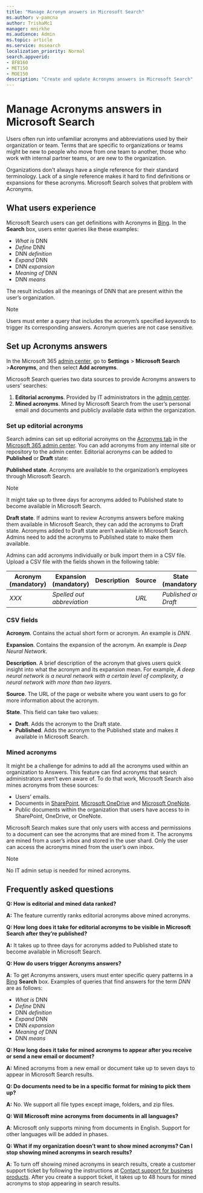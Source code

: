 ```yaml
---
title: "Manage Acronym answers in Microsoft Search"
ms.author: v-pamcna
author: TrishaMc1
manager: mnirkhe
ms.audience: Admin
ms.topic: article
ms.service: mssearch
localization_priority: Normal
search.appverid:
- BFB160
- MET150
- MOE150
description: "Create and update Acronyms answers in Microsoft Search"
---
```

# Manage Acronyms answers in Microsoft Search

Users often run into unfamiliar acronyms and abbreviations used by their organization or team. Terms that are specific to organizations or teams might be new to people who move from one team to another, those who work with internal partner teams, or are new to the organization.

Organizations don't always have a single reference for their standard terminology. Lack of a single reference makes it hard to find definitions or expansions for these acronyms. Microsoft Search solves that problem with Acronyms.

## What users experience
Microsoft Search users can get definitions with Acronyms in [Bing](https://Bing.com). In the **Search** box, users enter queries like these examples:

- *What is* DNN
- *Define* DNN
- DNN *definition*
- *Expand* DNN
- DNN *expansion*
- *Meaning of* DNN
- DNN *means*

The result includes all the meanings of DNN that are present within the user’s organization.

> [!NOTE]
> Users must enter a query that includes the acronym’s specified *keywords* to trigger its corresponding answers. Acronym queries are not case sensitive. 

## Set up Acronyms answers
In the Microsoft 365 [admin center](https://admin.microsoft.com), go to **Settings** > **Microsoft Search** >**Acronyms**, and then select **Add acronyms**. 

Microsoft Search queries two data sources to provide Acronyms answers to users’ searches:

1.	**Editorial acronyms**. Provided by IT administrators in the [admin center](https://admin.microsoft.com).
2.	**Mined acronyms**. Mined by Microsoft Search from the user’s personal email and documents and publicly available data within the organization.

### Set up editorial acronyms
Search admins can set up editorial acronyms on the [Acronyms tab](https://admin.microsoft.com/Adminportal/Home#/MicrosoftSearch) in the  [Microsoft 365 admin center]( https://admin.microsoft.com). You can add acronyms from any internal site or repository to the admin center. Editorial acronyms can be added to **Published** or **Draft** state:

**Published state**. Acronyms are available to the organization’s employees through Microsoft Search.

> [!NOTE]
> It might take up to three days for acronyms added to Published state to become available in Microsoft Search.

**Draft state**. If admins want to review Acronyms answers before making them available in Microsoft Search, they can add the acronyms to Draft state. Acronyms added to Draft state aren’t available in Microsoft Search. Admins need to add the acronyms to Published state to make them available.

Admins can add acronyms individually or bulk import them in a CSV file. Upload a CSV file with the fields shown in the following table:

| Acronym (mandatory) | Expansion (mandatory) | Description  | Source | State (mandatory) |
| --------- | --------- | ---------- | --------- |--------- |
| *XXX* | *Spelled out abbreviation* |  | *URL* | *Published or Draft* |

### CSV fields
**Acronym**. Contains the actual short form or acronym. An example is *DNN*.

**Expansion**. Contains the expansion of the acronym. An example is *Deep Neural Network*.

**Description**. A brief description of the acronym that gives users quick insight into what the acronym and its expansion mean. For example, *A deep neural network is a neural network with a certain level of complexity, a neural network with more than two layers*.

**Source**. The URL of the page or website where you want users to go for more information about the acronym.

**State**. This field can take two values:

- **Draft**. Adds  the acronym to the Draft state.
- **Published**. Adds the acronym to the Published state and makes it available in Microsoft Search.

### Mined acronyms
It might be a challenge for admins to add all the acronyms used within an organization to Answers. This feature can find acronyms that search administrators aren’t even aware of. To do that work, Microsoft Search also mines acronyms from these sources:

- Users’ emails.
- Documents in [SharePoint](https://products.office.com/sharepoint/collaboration), [Microsoft OneDrive]( https://onedrive.live.com/about/) and [Microsoft OneNote](http://www.onenote.com/).
- Public documents within the organization that users have access to in SharePoint, OneDrive, or OneNote.

Microsoft Search makes sure that only users with access and permissions to a document can see the acronyms that are mined from it. The acronyms are mined from a user’s inbox and stored in the user shard. Only the user can access the acronyms mined from the user’s own inbox.

> [!NOTE]
> No IT admin setup is needed for mined acronyms.

## Frequently asked questions
**Q: How is editorial and mined data ranked?**

**A:** The feature currently ranks editorial acronyms above mined acronyms.

**Q: How long does it take for editorial acronyms to be visible in Microsoft Search after they’re published?**

**A:**  It takes up to three days for acronyms added to Published state to become available in Microsoft Search. 

**Q: How do users trigger Acronyms answers?**

**A**: To get Acronyms answers, users must enter specific query patterns in a [Bing](https://bing.com) **Search** box. Examples of queries that find answers for the term *DNN* are as follows:

- *What is* DNN
- *Define* DNN
- DNN *definition*
- *Expand* DNN
- DNN *expansion*
- *Meaning of* DNN
- DNN *means*

**Q: How long does it take for mined acronyms to appear after you receive or send a new email or document?**

**A:** Mined acronyms from a new email or document take up to seven days to appear in Microsoft Search results.

**Q: Do documents need to be in a specific format for mining to pick them up?**

**A:** No. We support all file types except image, folders, and zip files.

**Q: Will Microsoft mine acronyms from documents in all languages?**

**A**: Microsoft only supports mining from documents in English. Support for other languages will be added in phases.

**Q: What if my organization doesn’t want to show mined acronyms? Can I stop showing mined acronyms in search results?**

**A**: To turn off showing mined acronyms in search results, create a customer support ticket by following the instructions at [Contact support for business products](https://docs.microsoft.com/office365/admin/contact-support-for-business-products?redirectSourcePath=%252fen-us%252farticle%252fContact-Office-365-for-business-support-32a17ca7-6fa0-4870-8a8d-e25ba4ccfd4b&view=o365-worldwide&tabs=online#BKMK_call_support).
After you create a support ticket, it takes up to 48 hours for mined acronyms to stop appearing in search results. 
